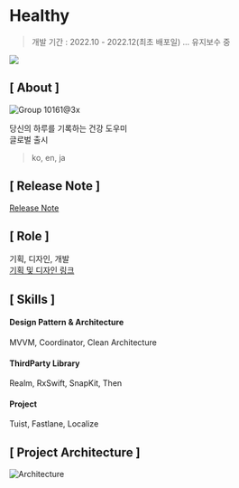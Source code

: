 # Healthy
>  개발 기간 : 2022.10 - 2022.12(최초 배포일) ... 유지보수 중

[<img src = "https://devimages-cdn.apple.com/app-store/marketing/guidelines/images/badge-download-on-the-app-store.svg">](https://apps.apple.com/kr/app/healthy/id1658676877)   

## [ About ]
![Group 10161@3x](https://user-images.githubusercontent.com/59193640/207803440-b58ac00a-f657-43b2-b4cc-ee7bdbfdac0d.png)

당신의 하루를 기록하는 건강 도우미   
글로벌 출시
> ko, en, ja

## [ Release Note ]
[Release Note](https://cheonsong.notion.site/Release-Note-cf5cfd1391ac4d3e8258d0b10dbabb87)

## [ Role ]
기획, 디자인, 개발   
[기획 및 디자인 링크](https://www.figma.com/file/iknf6FjR7hxmCoM2jYFvBk/Health-Care?node-id=0%3A1)

## [ Skills ]
#### Design Pattern & Architecture
MVVM, Coordinator, Clean Architecture
#### ThirdParty Library
Realm, RxSwift, SnapKit, Then
#### Project
Tuist, Fastlane, Localize

## [ Project Architecture ]
![Architecture](https://user-images.githubusercontent.com/59193640/207800387-d332fe4f-9707-4d28-a8de-0a317c137eea.png)

